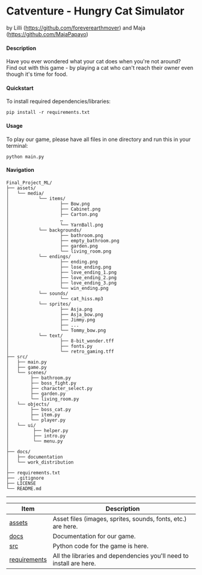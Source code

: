 # Catventure - Hungry Cat Simulator 
by Lilli (https://github.com/foreverearthmover) and Maja (https://github.com/MajaPapayo)

#### Description
Have you ever wondered what your cat does when you're not around?  
Find out with this game - by playing a cat who can't reach their owner even though it's time for food.  

#### Quickstart
To install required dependencies/libraries:

    pip install -r requirements.txt


#### Usage
To play our game, please have all files in one directory and run this in your terminal:

    python main.py

#### Navigation

```
Final_Project_ML/
├── assets/
│   └── media/
│   		└── items/
│        			├── Bow.png
│       			├── Cabinet.png
│       			├── Carton.png
│       			…
│   				└── YarnBall.png
│   		└── backgrounds/
│        			├── bathroom.png
│       			├── empty_bathroom.png
│       			├── garden.png
│   				└── living_room.png
│   		└── endings/
│        			├── ending.png
│       			├── lose_ending.png
│       			├── love_ending_1.png
│       			├── love_ending_2.png
│       			├── love_ending_3.png
│   				└── win_ending.png
│   		└── sounds/
│   				└── cat_hiss.mp3
│   		└── sprites/
│        			├── Asja.png
│       			├── Asja_bow.png
│       			├── Jimmy.png
│       			├── ...
│   				└── Tommy_bow.png
│   		└── text/
│       			├── 8-bit_wonder.tff
│       			├── fonts.py
│   				└── retro_gaming.tff
├── src/
│   ├── main.py
│   ├── game.py
│   └── scenes/
│        ├── bathroom.py
│        ├── boss_fight.py
│        ├── character_select.py
│        ├── garden.py
│        └── living_room.py
│   └── objects/
│        ├── boss_cat.py
│        ├── item.py
│        └── player.py
│   └── ui/
│         ├── helper.py
│         ├── intro.py
│         └── menu.py
│
├── docs/
│   ├── documentation
│   └── work_distribution
│
├── requirements.txt
├── .gitignore
├── LICENSE
└── README.md
```
---
  
| Item                               | Description                                                              |
|------------------------------------|--------------------------------------------------------------------------|
| [assets](./assets)                 | Asset files (images, sprites, sounds, fonts, etc.) are here.             |
| [docs](./docs)                     | Documentation for our game.                                              |
| [src](./src)                       | Python code for the game is here.                                        |  
| [requirements](./requirements.txt) | All the libraries and dependencies you'll need to install are here.      |
